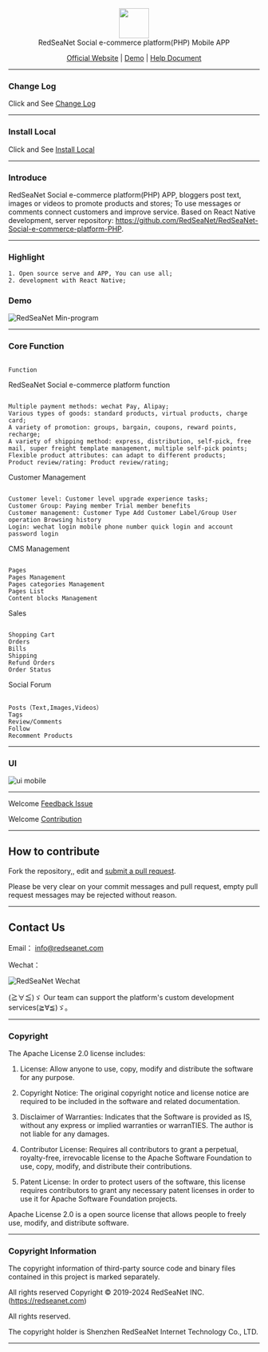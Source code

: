 <div align="center" >
    <img src="http://redseanet.com/pub/theme/redseanet/frontend/picture/logo.png" width="60" height="60" />
</div>
<div align="center">RedSeaNet Social e-commerce platform(PHP) Mobile APP </div>

<div align="center">

[Official Website](https://redseanet.com/) |
[Demo](http://store.redseanet/) |
[Help Document](https://redseanet.com/technology-sharing/ecomphp.html)

</div>

---

### Change Log

Click and See <a href="https://redseanet.com/technology-sharing/ecomphp/ecomphp_app_change_summary.html" target="_blank">Change Log</a>

---

### Install Local

Click and See <a href="https://github.com/RedSeaNet/RedSeaNet-Social-e-commerce-platform-mobile-app/blob/master/readme/install.md" target="_blank">Install Local</a>

---

### Introduce

RedSeaNet Social e-commerce platform(PHP) APP, bloggers post text, images or videos to promote products and stores; To use messages or comments connect customers and improve service. Based on React Native development, server repository: https://github.com/RedSeaNet/RedSeaNet-Social-e-commerce-platform-PHP.

---

### Highlight

```
1. Open source serve and APP, You can use all;
2. development with React Native;

```

### Demo

![RedSeaNet Min-program](readme/images/mp-and-mini-program-qr.jpg)

---

### Core Function

```

Function

```

RedSeaNet Social e-commerce platform function

```

Multiple payment methods: wechat Pay, Alipay;
Various types of goods: standard products, virtual products, charge card;
A variety of promotion: groups, bargain, coupons, reward points, recharge;
A variety of shipping method: express, distribution, self-pick, free mail, super freight template management, multiple self-pick points;
Flexible product attributes: can adapt to different products;
Product review/rating: Product review/rating;

```

Customer Management

```

Customer level: Customer level upgrade experience tasks;
Customer Group: Paying member Trial member benefits
Customer management: Customer Type Add Customer Label/Group User operation Browsing history
Login: wechat login mobile phone number quick login and account password login

```

CMS Management

```

Pages
Pages Management
Pages categories Management
Pages List
Content blocks Management

```

Sales

```

Shopping Cart
Orders
Bills
Shipping
Refund Orders
Order Status

```

Social Forum

```

Posts（Text,Images,Videos）
Tags
Review/Comments
Follow
Recomment Products

```

---

### UI

![ui mobile](readme/images/ui-mobile.jpg)

---

Welcome <a href="https://github.com/RedSeaNet/RedSeaNet-Social-e-commerce-platform-mobile-app/issues" target="_blank">Feedback Issue</a>

Welcome <a href="https://github.com/RedSeaNet/RedSeaNet-Social-e-commerce-platform-mobile-app" target="_blank">Contribution</a>

---

## How to contribute

Fork the repository,, edit and [submit a pull request](https://github.com/RedSeaNet/RedSeaNet-Social-e-commerce-platform-mobile-app/pulls).

Please be very clear on your commit messages and pull request, empty pull request messages may be rejected without reason.

---

## Contact Us

Email： [info@redseanet.com](info@redseanet.com)

Wechat：

![RedSeaNet Wechat](readme/images/redseanet-weichat.jpg)

(≧∀≦)ゞ Our team can support the platform's custom development services(≧∀≦)ゞ。

---

### Copyright

The Apache License 2.0 license includes:

1. License: Allow anyone to use, copy, modify and distribute the software for any purpose.

2. Copyright Notice: The original copyright notice and license notice are required to be included in the software and related documentation.

3. Disclaimer of Warranties: Indicates that the Software is provided as IS, without any express or implied warranties or warranTIES. The author is not liable for any damages.

4. Contributor License: Requires all contributors to grant a perpetual, royalty-free, irrevocable license to the Apache Software Foundation to use, copy, modify, and distribute their contributions.

5. Patent License: In order to protect users of the software, this license requires contributors to grant any necessary patent licenses in order to use it for Apache Software Foundation projects.

Apache License 2.0 is a open source license that allows people to freely use, modify, and distribute software.

---

### Copyright Information

The copyright information of third-party source code and binary files contained in this project is marked separately.

All rights reserved Copyright © 2019-2024 RedSeaNet INC. (https://redseanet.com)

All rights reserved.

The copyright holder is Shenzhen RedSeaNet Internet Technology Co., LTD.

---

```

```
